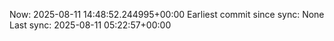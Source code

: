 Now: 2025-08-11 14:48:52.244995+00:00 Earliest commit since sync: None Last sync: 2025-08-11 05:22:57+00:00
